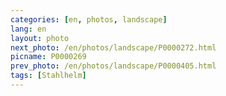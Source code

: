 ```yaml
---
categories: [en, photos, landscape]
lang: en
layout: photo
next_photo: /en/photos/landscape/P0000272.html
picname: P0000269
prev_photo: /en/photos/landscape/P0000405.html
tags: [Stahlhelm]
---
```

